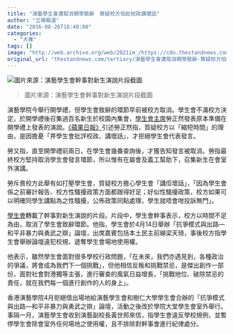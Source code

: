 ```yaml
---
title: "演藝學生會遭取消開學致辭　質疑校方怕批校政講壞話"
author: "立場報道"
date: "2016-08-26T16:40:00"
categories:
  - "大專"
tags: []
image: "http://web.archive.org/web/2021im_/https://cdn.thestandnews.com/media/photos/cache/sc_V0GdF_1200x0.png"
original_url: "thestandnews.com/tertiary/演藝學生會遭取消開學致辭-質疑校方怕批校政講壞話"
---
```

![圖片來源：演藝學生會幹事對新生演說片段截圖](http://web.archive.org/web/2021im_/https://cdn.thestandnews.com/media/photos/cache/sc_V0GdF_1200x0.png)

> 圖片來源：演藝學生會幹事對新生演說片段截圖

演藝學院今舉行開學禮，但學生會致辭的環節早前被校方取消。學生會不滿校方決定，於開學禮後召集過百名新生於校園內集會，[學生會主席](http://web.archive.org/web/20210629060910/https://hk.news.yahoo.com/%E6%BC%94%E8%97%9D%E5%AD%B8%E9%99%A2%E9%96%8B%E5%AD%B8%E5%8F%96%E6%B6%88%E5%AD%B8%E7%94%9F%E6%9C%83%E8%87%B4%E8%BE%AD-%E5%AD%B8%E7%94%9F%E8%B3%AA%E7%96%91%E6%94%BF%E6%B2%BB%E6%89%93%E5%A3%93-061800023.html)勞正然發表原本準備在開學禮上發表的演說。[《蘋果日報》](http://web.archive.org/web/20210629060910/http://hkm.appledaily.com/detail.php?guid=55558309&category_guid=6996647&category=instant&issue=20160826)引述勞正然指，質疑校方以「縮短時間」的理由，是因擔憂「畀學生會批評校政、講壞話」，才拒絕學生會代表發言。

勞又指，直至開學禮前兩日，在學生會幾番查詢後，才獲告知發言被取消。勞指最終校方堅持取消學生會發言環節，所以惟有在屬會及義工幫助下，召集新生在會室外演講。

勞斥責校方此舉有如打壓學生會，質疑校方擔心學生會「講佢壞話」，「因為學生會係之前審計報告、校方性騷擾政策方面都跟得好足；好似性騷擾政策，校方如果可以明確同學生講點為之性騷擾，公佈政策同點處理，學生就唔會咁投訴無門」。

[學生會](http://web.archive.org/web/20210629060910/https://www.facebook.com/HKAPASU/posts/1187301697982155)轉載了幹事對新生演說的片段。片段中，學生會幹事表示，校方以時間不足為由，取消了學生會致辭環節。他指，學生會於4月14日舉辦「抗爭模式與出路—和平非暴力與勇武之辯」論壇，出席嘉賓包括本土民主前線梁天琦，事後校方指學生會舉辦論壇違犯校規，遞奪學生會場地使用權。

他表示，雖然學生會面對很多學校行政問題，「在未來，我們亦遇見到，各種政治的爭議，將會成為我們下一個挑戰」，但他相信反叛和挑戰禁忌，是傑出創作一部份，面對社會對港獨等主張，進行審查的風氣日益增長，「挑戰地位、破除禁忌的責任，就在我們每一個進行創作的人的身上」。

香港演藝學院4月拒絕借出場地給演藝學生會和樹仁大學學生會合辦的「抗爭模式與出路—和平非暴力與勇武之辯」論壇，活動之後改於學院大堂學生會室外舉行。事隔一月，演藝學生會收到演藝副校長黃世邦來信，指學生會違反學校規例，並暫停學生會除會室外任何場地之使用權，且不排除對幹事會進行紀律處分。